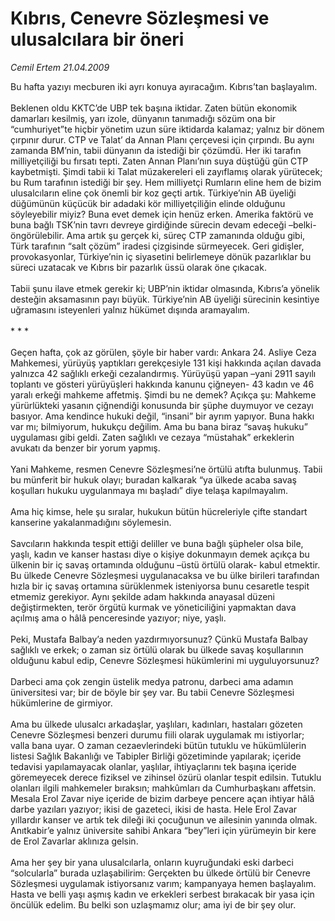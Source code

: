 # Kıbrıs, Cenevre Sözleşmesi ve ulusalcılara bir öneri

*Cemil Ertem 21.04.2009*

<div class="taraf_structure_2col_1zq">
<div class="margen_n">



 <p>Bu hafta yazıyı mecburen iki ayrı konuya ayıracağım. Kıbrıs’tan başlayalım. <br/><br/>Beklenen oldu KKTC’de UBP tek başına iktidar. Zaten bütün ekonomik damarları kesilmiş, yarı izole, dünyanın tanımadığı sözüm ona bir “cumhuriyet”te hiçbir yönetim uzun süre iktidarda kalamaz; yalnız bir dönem çırpınır durur. CTP ve Talat’ da Annan Planı çerçevesi için çırpındı. Bu aynı zamanda BM’nin, tabii dünyanın da istediği bir çözümdü. Her iki tarafın milliyetçiliği bu fırsatı tepti. Zaten Annan Planı’nın suya düştüğü gün CTP kaybetmişti. Şimdi tabii ki Talat müzakereleri eli zayıflamış olarak yürütecek; bu Rum tarafının istediği bir şey. Hem milliyetçi Rumların eline hem de bizim ulusalcıların eline çok önemli bir koz geçti artık. Türkiye’nin AB üyeliği düğümünün küçücük bir adadaki kör milliyetçiliğin elinde olduğunu söyleyebilir miyiz? Buna evet demek için henüz erken. Amerika faktörü ve buna bağlı TSK’nin tavrı devreye girdiğinde sürecin devam edeceği –belki- öngörülebilir. Ama artık şu gerçek ki, süreç CTP zamanında olduğu gibi, Türk tarafının “salt çözüm” iradesi çizgisinde sürmeyecek. Geri gidişler, provokasyonlar, Türkiye’nin iç siyasetini belirlemeye dönük pazarlıklar bu süreci uzatacak ve Kıbrıs bir pazarlık üssü olarak öne çıkacak. <br/><br/>Tabii şunu ilave etmek gerekir ki; UBP’nin iktidar olmasında, Kıbrıs’a yönelik desteğin aksamasının payı büyük. Türkiye’nin AB üyeliği sürecinin kesintiye uğramasını isteyenleri yalnız hükümet dışında aramayalım. <br/><br/>* * * <br/><br/>Geçen hafta, çok az görülen, şöyle bir haber vardı: Ankara 24. Asliye Ceza Mahkemesi, yürüyüş yaptıkları gerekçesiyle 131 kişi hakkında açılan davada yalnızca 42 sağlıklı erkeği cezalandırmış. Yürüyüşü yapan –yani 2911 sayılı toplantı ve gösteri yürüyüşleri hakkında kanunu çiğneyen- 43 kadın ve 46 yaralı erkeği mahkeme affetmiş. Şimdi bu ne demek? Açıkça şu: Mahkeme yürürlükteki yasanın çiğnendiği konusunda bir şüphe duymuyor ve cezayı basıyor. Ama kendince hukuki değil, “insani” bir ayrım yapıyor. Buna hakkı var mı; bilmiyorum, hukukçu değilim. Ama bu bana biraz “savaş hukuku” uygulaması gibi geldi. Zaten sağlıklı ve cezaya “müstahak” erkeklerin avukatı da benzer bir yorum yapmış. <br/><br/>Yani Mahkeme, resmen Cenevre Sözleşmesi’ne örtülü atıfta bulunmuş. Tabii bu münferit bir hukuk olayı; buradan kalkarak “ya ülkede acaba savaş koşulları hukuku uygulanmaya mı başladı” diye telaşa kapılmayalım. <br/><br/>Ama hiç kimse, hele şu sıralar, hukukun bütün hücreleriyle çifte standart kanserine yakalanmadığını söylemesin. <br/><br/>Savcıların hakkında tespit ettiği deliller ve buna bağlı şüpheler olsa bile, yaşlı, kadın ve kanser hastası diye o kişiye dokunmayın demek açıkça bu ülkenin bir iç savaş ortamında olduğunu –üstü örtülü olarak- kabul etmektir. Bu ülkede Cenevre Sözleşmesi uygulanacaksa ve bu ülke birileri tarafından hızla bir iç savaş ortamına sürüklenmek isteniyorsa bunu cesaretle tespit etmemiz gerekiyor. Aynı şekilde adam hakkında anayasal düzeni değiştirmekten, terör örgütü kurmak ve yöneticiliğini yapmaktan dava açılmış ama o hâlâ penceresinde yazıyor; niye, yaşlı. <br/><br/>Peki, Mustafa Balbay’a neden yazdırmıyorsunuz? Çünkü Mustafa Balbay sağlıklı ve erkek; o zaman siz örtülü olarak bu ülkede savaş koşullarının olduğunu kabul edip, Cenevre Sözleşmesi hükümlerini mi uyguluyorsunuz? <br/><br/>Darbeci ama çok zengin üstelik medya patronu, darbeci ama adamın üniversitesi var; bir de böyle bir şey var. Bu tabii Cenevre Sözleşmesi hükümlerine de girmiyor. <br/><br/>Ama bu ülkede ulusalcı arkadaşlar, yaşlıları, kadınları, hastaları gözeten Cenevre Sözleşmesi benzeri durumu fiili olarak uygulamak mı istiyorlar; valla bana uyar. O zaman cezaevlerindeki bütün tutuklu ve hükümlülerin listesi Sağlık Bakanlığı ve Tabipler Birliği gözetiminde yapılarak; içeride tedavisi yapılamayacak olanlar, yaşlılar, ihtiyaçlarını tek başına içeride göremeyecek derece fiziksel ve zihinsel özürü olanlar tespit edilsin. Tutuklu olanları ilgili mahkemeler bıraksın; mahkûmları da Cumhurbaşkanı affetsin. Mesala Erol Zavar niye içeride de bizim darbeye pencere açan ihtiyar hâlâ darbe yazıları yazıyor; ikisi de gazeteci, ikisi de hasta. Hele Erol Zavar yıllardır kanser ve artık tek dileği iki çocuğunun ve ailesinin yanında olmak. Anıtkabir’e yalnız üniversite sahibi Ankara “bey”leri için yürümeyin bir kere de Erol Zavarlar aklınıza gelsin. <br/><br/>Ama her şey bir yana ulusalcılarla, onların kuyruğundaki eski darbeci “solcularla” burada uzlaşabilirim: Gerçekten bu ülkede örtülü bir Cenevre Sözleşmesi uygulamak istiyorsanız varım; kampanyaya hemen başlayalım. Hasta ve belli yaşı aşmış kadın ve erkekleri serbest bırakacak bir yasa için öncülük edelim. Bu belki son uzlaşmamız olur; ama iyi de bir şey olur.</p>

<br/>


<div id="taraf_not">
</div>

</div>


</div>
